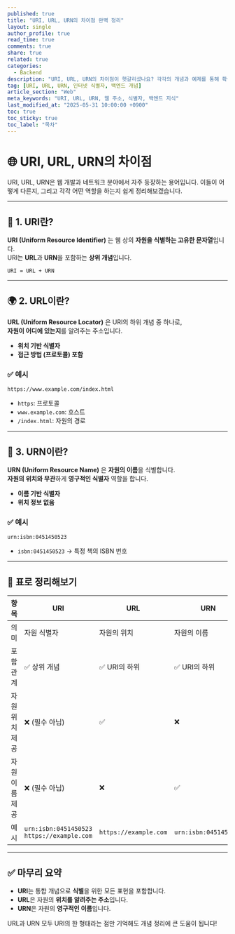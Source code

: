 ```yaml
---
published: true
title: "URI, URL, URN의 차이점 완벽 정리"
layout: single
author_profile: true
read_time: true
comments: true
share: true
related: true
categories:
  - Backend
description: "URI, URL, URN의 차이점이 헷갈리셨나요? 각각의 개념과 예제를 통해 확실하게 정리해드립니다."
tag: [URI, URL, URN, 인터넷 식별자, 백엔드 개념]
article_section: "Web"
meta_keywords: "URI, URL, URN, 웹 주소, 식별자, 백엔드 지식"
last_modified_at: "2025-05-31 10:00:00 +0900"
toc: true
toc_sticky: true
toc_label: "목차"
---
```


# 🌐 URI, URL, URN의 차이점

URI, URL, URN은 웹 개발과 네트워크 분야에서 자주 등장하는 용어입니다. 이들이 어떻게 다른지, 그리고 각각 어떤 역할을 하는지 쉽게 정리해보겠습니다.

---

## 🔑 1. URI란?

**URI (Uniform Resource Identifier)** 는 웹 상의 **자원을 식별하는 고유한 문자열**입니다.  
URI는 **URL**과 **URN**을 포함하는 **상위 개념**입니다.

```
URI = URL + URN
```

---

## 🌍 2. URL이란?

**URL (Uniform Resource Locator)** 은 URI의 하위 개념 중 하나로,  
**자원이 어디에 있는지**를 알려주는 주소입니다.

- **위치 기반 식별자**
- **접근 방법 (프로토콜) 포함**

### ✅ 예시

```
https://www.example.com/index.html
```

- `https`: 프로토콜
- `www.example.com`: 호스트
- `/index.html`: 자원의 경로

---

## 🧾 3. URN이란?

**URN (Uniform Resource Name)** 은 **자원의 이름**을 식별합니다.  
**자원의 위치와 무관**하게 **영구적인 식별자** 역할을 합니다.

- **이름 기반 식별자**
- **위치 정보 없음**

### ✅ 예시

```
urn:isbn:0451450523
```

- `isbn:0451450523` → 특정 책의 ISBN 번호

---

## 📌 표로 정리해보기

| 항목           | URI                                            | URL                   | URN                   |
| -------------- | ---------------------------------------------- | --------------------- | --------------------- |
| 의미           | 자원 식별자                                    | 자원의 위치           | 자원의 이름           |
| 포함 관계      | ✅ 상위 개념                                   | ✅ URI의 하위         | ✅ URI의 하위         |
| 자원 위치 제공 | ❌ (필수 아님)                                 | ✅                    | ❌                    |
| 자원 이름 제공 | ❌ (필수 아님)                                 | ❌                    | ✅                    |
| 예시           | `urn:isbn:0451450523`<br>`https://example.com` | `https://example.com` | `urn:isbn:0451450523` |

---

## ✅ 마무리 요약

- **URI**는 통합 개념으로 **식별**을 위한 모든 표현을 포함합니다.
- **URL**은 자원의 **위치를 알려주는 주소**입니다.
- **URN**은 자원의 **영구적인 이름**입니다.

URL과 URN 모두 URI의 한 형태라는 점만 기억해도 개념 정리에 큰 도움이 됩니다!
